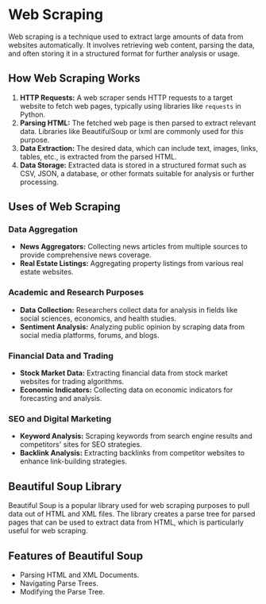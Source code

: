 # Web Scraping

Web scraping is a technique used to extract large amounts of data from websites automatically. It involves retrieving web content, parsing the data, and often storing it in a structured format for further analysis or usage.

## How Web Scraping Works

1. **HTTP Requests:** A web scraper sends HTTP requests to a target website to fetch web pages, typically using libraries like `requests` in Python.
2. **Parsing HTML:** The fetched web page is then parsed to extract relevant data. Libraries like BeautifulSoup or lxml are commonly used for this purpose.
3. **Data Extraction:** The desired data, which can include text, images, links, tables, etc., is extracted from the parsed HTML.
4. **Data Storage:** Extracted data is stored in a structured format such as CSV, JSON, a database, or other formats suitable for analysis or further processing.

## Uses of Web Scraping

### Data Aggregation

- **News Aggregators:** Collecting news articles from multiple sources to provide comprehensive news coverage.
- **Real Estate Listings:** Aggregating property listings from various real estate websites.

### Academic and Research Purposes

- **Data Collection:** Researchers collect data for analysis in fields like social sciences, economics, and health studies.
- **Sentiment Analysis:** Analyzing public opinion by scraping data from social media platforms, forums, and blogs.

### Financial Data and Trading

- **Stock Market Data:** Extracting financial data from stock market websites for trading algorithms.
- **Economic Indicators:** Collecting data on economic indicators for forecasting and analysis.

### SEO and Digital Marketing

- **Keyword Analysis:** Scraping keywords from search engine results and competitors' sites for SEO strategies.
- **Backlink Analysis:** Extracting backlinks from competitor websites to enhance link-building strategies.


## Beautiful Soup Library

Beautiful Soup is a popular library used for web scraping purposes to pull data out of HTML and XML files. The library creates a parse tree for parsed pages that can be used to extract data from HTML, which is particularly useful for web scraping.

## Features of Beautiful Soup

- Parsing HTML and XML Documents.
- Navigating Parse Trees.
- Modifying the Parse Tree.

